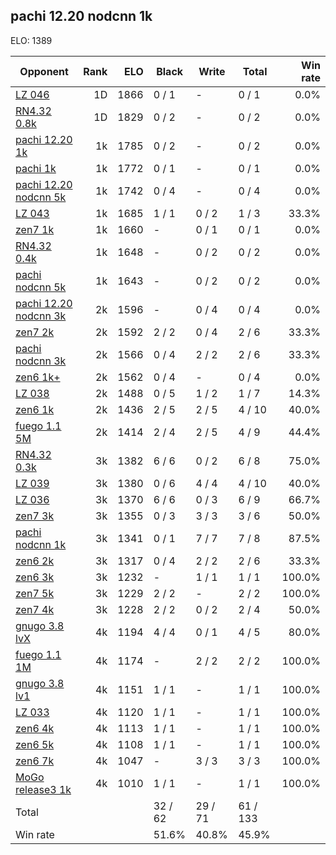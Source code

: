 ## pachi 12.20 nodcnn 1k ##

ELO: 1389

Opponent | Rank | ELO | Black | Write | Total | Win rate
---------|-----:|----:|-------|-------|-------|-------:
[LZ 046](LZ%20046.md) | 1D | 1866 | 0 / 1 | - | 0 / 1 | 0.0%
[RN4.32 0.8k](RN4.32%200.8k.md) | 1D | 1829 | 0 / 2 | - | 0 / 2 | 0.0%
[pachi 12.20 1k](pachi%2012.20%201k.md) | 1k | 1785 | 0 / 2 | - | 0 / 2 | 0.0%
[pachi 1k](pachi%201k.md) | 1k | 1772 | 0 / 1 | - | 0 / 1 | 0.0%
[pachi 12.20 nodcnn 5k](pachi%2012.20%20nodcnn%205k.md) | 1k | 1742 | 0 / 4 | - | 0 / 4 | 0.0%
[LZ 043](LZ%20043.md) | 1k | 1685 | 1 / 1 | 0 / 2 | 1 / 3 | 33.3%
[zen7 1k](zen7%201k.md) | 1k | 1660 | - | 0 / 1 | 0 / 1 | 0.0%
[RN4.32 0.4k](RN4.32%200.4k.md) | 1k | 1648 | - | 0 / 2 | 0 / 2 | 0.0%
[pachi nodcnn 5k](pachi%20nodcnn%205k.md) | 1k | 1643 | - | 0 / 2 | 0 / 2 | 0.0%
[pachi 12.20 nodcnn 3k](pachi%2012.20%20nodcnn%203k.md) | 2k | 1596 | - | 0 / 4 | 0 / 4 | 0.0%
[zen7 2k](zen7%202k.md) | 2k | 1592 | 2 / 2 | 0 / 4 | 2 / 6 | 33.3%
[pachi nodcnn 3k](pachi%20nodcnn%203k.md) | 2k | 1566 | 0 / 4 | 2 / 2 | 2 / 6 | 33.3%
[zen6 1k+](zen6%201k+.md) | 2k | 1562 | 0 / 4 | - | 0 / 4 | 0.0%
[LZ 038](LZ%20038.md) | 2k | 1488 | 0 / 5 | 1 / 2 | 1 / 7 | 14.3%
[zen6 1k](zen6%201k.md) | 2k | 1436 | 2 / 5 | 2 / 5 | 4 / 10 | 40.0%
[fuego 1.1 5M](fuego%201.1%205M.md) | 2k | 1414 | 2 / 4 | 2 / 5 | 4 / 9 | 44.4%
[RN4.32 0.3k](RN4.32%200.3k.md) | 3k | 1382 | 6 / 6 | 0 / 2 | 6 / 8 | 75.0%
[LZ 039](LZ%20039.md) | 3k | 1380 | 0 / 6 | 4 / 4 | 4 / 10 | 40.0%
[LZ 036](LZ%20036.md) | 3k | 1370 | 6 / 6 | 0 / 3 | 6 / 9 | 66.7%
[zen7 3k](zen7%203k.md) | 3k | 1355 | 0 / 3 | 3 / 3 | 3 / 6 | 50.0%
[pachi nodcnn 1k](pachi%20nodcnn%201k.md) | 3k | 1341 | 0 / 1 | 7 / 7 | 7 / 8 | 87.5%
[zen6 2k](zen6%202k.md) | 3k | 1317 | 0 / 4 | 2 / 2 | 2 / 6 | 33.3%
[zen6 3k](zen6%203k.md) | 3k | 1232 | - | 1 / 1 | 1 / 1 | 100.0%
[zen7 5k](zen7%205k.md) | 3k | 1229 | 2 / 2 | - | 2 / 2 | 100.0%
[zen7 4k](zen7%204k.md) | 3k | 1228 | 2 / 2 | 0 / 2 | 2 / 4 | 50.0%
[gnugo 3.8 lvX](gnugo%203.8%20lvX.md) | 4k | 1194 | 4 / 4 | 0 / 1 | 4 / 5 | 80.0%
[fuego 1.1 1M](fuego%201.1%201M.md) | 4k | 1174 | - | 2 / 2 | 2 / 2 | 100.0%
[gnugo 3.8 lv1](gnugo%203.8%20lv1.md) | 4k | 1151 | 1 / 1 | - | 1 / 1 | 100.0%
[LZ 033](LZ%20033.md) | 4k | 1120 | 1 / 1 | - | 1 / 1 | 100.0%
[zen6 4k](zen6%204k.md) | 4k | 1113 | 1 / 1 | - | 1 / 1 | 100.0%
[zen6 5k](zen6%205k.md) | 4k | 1108 | 1 / 1 | - | 1 / 1 | 100.0%
[zen6 7k](zen6%207k.md) | 4k | 1047 | - | 3 / 3 | 3 / 3 | 100.0%
[MoGo release3 1k](MoGo%20release3%201k.md) | 4k | 1010 | 1 / 1 | - | 1 / 1 | 100.0%
Total | | | 32 / 62 | 29 / 71 | 61 / 133 | 
Win rate| | | 51.6% | 40.8% | 45.9% | 
